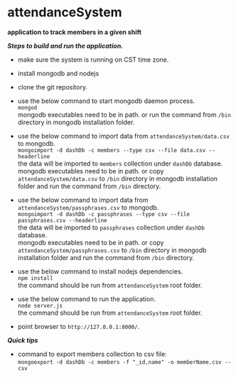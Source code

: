 attendanceSystem
================

**application to track members in a given shift**

***Steps to build and run the application.***


* make sure the system is running on CST time zone.


* install mongodb and nodejs


* clone the git repository.


* use the below command to start mongodb daemon process.  
`mongod`  
mongodb executables need to be in path. or run the command from `/bin` directory in mongodb installation folder.


* use the below command to import data from `attendanceSystem/data.csv` to mongodb.  
`mongoimport -d dashDb -c members --type csv --file data.csv --headerline`  
the data will be imported to `members` collection under `dashDb` database.  
mongodb executables need to be in path. or copy `attendanceSystem/data.csv` to `/bin` directory in mongodb installation folder and run the command from `/bin` directory.

* use the below command to import data from `attendanceSystem/passphrases.csv` to mongodb.  
`mongoimport -d dashDb -c passphrases --type csv --file passphrases.csv --headerline`  
the data will be imported to `passphrases` collection under `dashDb` database.  
mongodb executables need to be in path. or copy `attendanceSystem/passphrases.csv` to `/bin` directory in mongodb installation folder and run the command from `/bin` directory.

* use the below command to install nodejs dependencies.  
`npm install`  
the command should be run from `attendanceSystem` root folder.  


* use the below command to run the application.  
`node server.js`  
the command should be run from `attendanceSystem` root folder.  


* point browser to `http://127.0.0.1:8000/`.  


***Quick tips***
* command to export members collection to csv file:  
`mongoexport -d dashDb -c members -f "_id,name" -o memberName.csv --csv`
